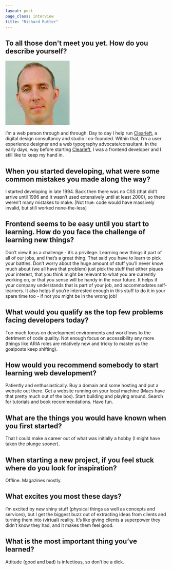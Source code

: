 ```yaml
---
layout: post
page_class: interview
title: "Richard Rutter"
---
```


## To all those don't meet you yet. How do you describe yourself?

<img class="portrait portrait--xxl" src="/assets/images/portrait-richard-rutter.jpg" alt="Photo Richard Rutter"  />

I’m a web person through and through. Day to day I help run <a class="link link--special" href="http://clearleft.com/"  target="_blank" rel="noopener">Clearleft</a>, a digital design consultancy and studio I co-founded. Within that, I’m a user experience designer and a web typography advocate/consultant. In the early days, way before starting <a class="link link--special" href="http://clearleft.com/"  target="_blank" rel="noopener">Clearleft</a>, I was a frontend developer and I still like to keep my hand in.

## When you started developing, what were some common mistakes you made along the way?

I started developing in late 1994. Back then there was no CSS (that did’t arrive until 1996 and it wasn’t used extensively until at least 2000), so there weren’t many mistakes to make. [Not true: code would have massively invalid, but still worked none-the-less]

## Frontend seems to be easy until you start to learning. How do you face the challenge of learning new things?

Don’t view it as a challenge - it’s a privilege. Learning new things it part of all of our jobs, and that’s a great thing. That said you have to learn to pick your battles. Don’t worry about the huge amount of stuff you’ll never know much about (we all have that problem) just pick the stuff that either piques your interest, that you think might be relevant to what you are currently working on, or that you sense will be handy in the near future. It helps if your company understands that is part of your job, and accommodates self-learners. It also helps if you’re interested enough in this stuff to do it in your spare time too - if not you might be in the wrong job!

## What would you qualify as the top few problems facing developers today?

Too much focus on development environments and workflows to the detriment of code quality. Not enough focus on accessibility any more (things like ARIA roles are relatively new and tricky to master as the goalposts keep shifting).

## How would you recommend somebody to start learning web development?

Patiently and enthusiastically. Buy a domain and some hosting and put a website out there. Get a website running on your local machine (Macs have that pretty much out of the box). Start building and playing around. Search for tutorials and book recommendations. Have fun.

## What are the things you would have known when you first started?

That I could make a career out of what was initially a hobby (I might have taken the plunge sooner).

## When starting a new project, if you feel stuck where do you look for inspiration?

Offline. Magazines mostly.

## What excites you most these days?

I’m excited by new shiny stuff (physical things as well as concepts and services), but I get the biggest buzz out of extracting ideas from clients and turning them into (virtual) reality. It’s like giving clients a superpower they didn’t know they had, and it makes them feel good.

## What is the most important thing you’ve learned?

Attitude (good and bad) is infectious, so don’t be a dick.

